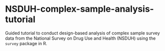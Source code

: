 # NSDUH-complex-sample-analysis-tutorial
Guided tutorial to conduct design-based analysis of complex sample survey data from the National Survey on Drug Use and Health (NSDUH) using the `survey` package in R.
